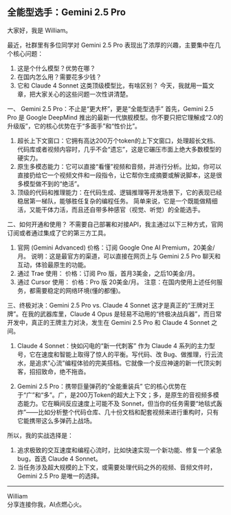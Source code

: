 ## 全能型选手：Gemini 2.5 Pro

大家好，我是 William。

最近，社群里有多位同学对 Gemini 2.5 Pro 表现出了浓厚的兴趣，主要集中在几个核心问题：
1. 这是个什么模型？优势在哪？
2. 在国内怎么用？需要花多少钱？
3. 它和 Claude 4 Sonnet 这类顶级模型比，有啥区别？
今天，我就用一篇文章，把大家关心的这些问题一次性讲清楚。

一、 Gemini 2.5 Pro：不止是“更大杯”，更是“全能型选手”
首先，Gemini 2.5 Pro 是 Google DeepMind 推出的最新一代旗舰模型。你不要只把它理解成“2.0的升级版”，它的核心优势在于“多面手”和“性价比”。
1. 超长上下文窗口：它拥有高达200万个token的上下文窗口，处理超长文档、代码库或者视频内容时，几乎不会“遗忘”，这是它碾压市面上绝大多数模型的硬实力。
2. 原生多模态能力：它可以直接“看懂”视频和音频，并进行分析。比如，你可以直接扔给它一个视频文件和一段指令，让它帮你生成摘要或解说脚本，这是很多模型做不到的“绝活”。
3. 顶级的代码和推理能力：在代码生成、逻辑推理等开发场景下，它的表现已经稳居第一梯队，能够胜任复杂的编程任务。
简单来说，它是一个既能做精细活，又能干体力活，而且还自带多种感官（视觉、听觉）的全能选手。

二、如何开通和使用？
不需要自己部署和对接API，我主通过以下三种方式，官网订阅或者通过集成了它的第三方工具。
1. 官网 (Gemini Advanced)
	价格：订阅 Google One AI Premium，20美金/月。
	说明：这是最官方的渠道，可以直接在网页上与 Gemini 2.5 Pro 聊天和互动，体验最原生的功能。
2. 通过 Trae 使用：
	价格：订阅 Pro 版，首月3美金，之后10美金/月。
3. 通过 Cursor 使用：
	价格：Pro 版 20美金/月。
注意：在国内使用上述任何服务，都需要稳定的网络环境(懂的都懂)。

三、终极对决：Gemini 2.5 Pro vs. Claude 4 Sonnet
这才是真正的“王牌对王牌”。在我的武器库里，Claude 4 Opus 是轻易不动用的“终极决战兵器”，而日常开发中，真正的王牌主力对决，发生在 Gemini 2.5 Pro 和 Claude 4 Sonnet 之间。

1. Claude 4 Sonnet：快如闪电的“新一代刺客”
作为 Claude 4 系列的主力型号，它在速度和智能上取得了惊人的平衡。写代码、改 Bug、做推理，行云流水，是追求“心流”编程体验的完美搭档。它就像一个反应神速的新一代顶尖刺客，招招致命，绝不拖沓。

2. Gemini 2.5 Pro：携带巨量弹药的“全能重装兵”
它的核心优势在于“广”和“多”。广，是200万Token的超大上下文；多，是原生的音视频多模态能力。它在瞬间反应速度上可能不及 Sonnet，但当你的任务需要“地毯式轰炸”——比如分析整个代码仓库、几十份文档和配套视频来进行重构时，只有它能携带这么多弹药上战场。

所以，我的实战选择是：
1. 追求极致的交互速度和编程心流时，比如快速实现一个新功能、修复一个紧急bug，首选 Claude 4 Sonnet。
2. 当任务涉及超大规模的上下文，或需要处理代码之外的视频、音频文件时，Gemini 2.5 Pro 是唯一的选择。

---
William \
分享连接你我，AI点燃心火。
